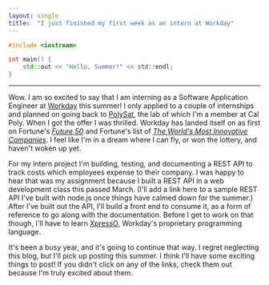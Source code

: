 ```yaml
---
layout: single
title:  "I just finished my first week as an intern at Workday"
---
```


```c++
#include <iostream>

int main() {
	std::out << "Hello, Summer!" << std::endl;
}
```
____
Wow. I am so excited to say that I am interning as a Software Application Engineer at [Workday](https://www.workday.com/en-us/homepage.html) this summer! I only applied to a couple of internships and planned on going back to [PolySat](http://www.polysat.org/), the lab of which I'm a member at Cal Poly. When I got the offer I was thrilled. Workday has landed itself on as first on Fortune's [*Future 50*](http://fortune.com/future-50/) and Fortune's list of [*The World's Most Innovative Companies*](https://www.forbes.com/innovative-companies/#33c299131d65). I feel like I'm in a dream where I can fly, or won the lottery, and haven't woken up yet.

For my intern project I'm building, testing, and documenting a REST API to track costs which employees expense to their company. I was happy to hear that was my assignment because I built a REST API in a web development class this passed March. (I'll add a link here to a sample REST API I've built with node.js once things have calmed down for the summer.) After I've built out the API, I'll build a front end to consume it, as a form of reference to go along with the documentation. Before I get to work on that though, I'll have to learn [XpressO](https://medium.com/workday-engineering/sneak-peek-into-workdays-technology-stack-1055bb5b06c7), Workday's proprietary programming language.

It's been a busy year, and it's going to continue that way. I regret neglecting this blog, but I'll pick up posting this summer. I think I'll have some exciting things to post! If you didn't click on any of the links, check them out because I'm truly excited about them.
